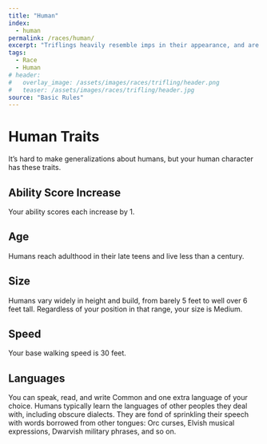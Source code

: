 ```yaml
---
title: "Human"
index:
  - human
permalink: /races/human/
excerpt: "Triflings heavily resemble imps in their appearance, and are commonly greeted with suspicion and hostility."
tags:
  - Race
  - Human
# header:
#   overlay_image: /assets/images/races/trifling/header.png
#   teaser: /assets/images/races/trifling/header.jpg
source: "Basic Rules"
---
```


# Human Traits
It’s hard to make generalizations about humans, but your human character has these traits.

## Ability Score Increase
Your ability scores each increase by 1.

## Age
Humans reach adulthood in their late teens and live less than a century.

## Size
Humans vary widely in height and build, from barely 5 feet to well over 6 feet tall. Regardless of your position in that range, your size is Medium.

## Speed
Your base walking speed is 30 feet.

## Languages
You can speak, read, and write Common and one extra language of your choice. Humans typically learn the languages of other peoples they deal with, including obscure dialects. They are fond of sprinkling their speech with words borrowed from other tongues: Orc curses, Elvish musical expressions, Dwarvish military phrases, and so on.